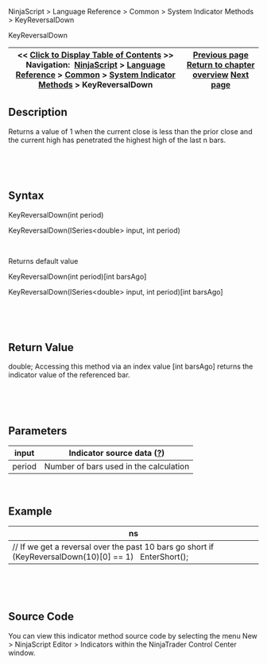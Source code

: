 ﻿


NinjaScript \> Language Reference \> Common \> System Indicator Methods \> KeyReversalDown






















KeyReversalDown







| \<\< [Click to Display Table of Contents](keyreversaldown.md) \>\> **Navigation:**     [NinjaScript](ninjascript.md) \> [Language Reference](language_reference_wip.md) \> [Common](common.md) \> [System Indicator Methods](indicators.md) \> KeyReversalDown | [Previous page](keltner_channel.md) [Return to chapter overview](indicators.md) [Next page](keyreversalup.md) |
| --- | --- |











## Description


Returns a value of 1 when the current close is less than the prior close and the current high has penetrated the highest high of the last n bars.


 


 


## Syntax


KeyReversalDown(int period)  

KeyReversalDown(ISeries\<double\> input, int period)


 


Returns default value  

KeyReversalDown(int period)\[int barsAgo]  

KeyReversalDown(ISeries\<double\> input, int period)\[int barsAgo]


 


 


## Return Value


double; Accessing this method via an index value \[int barsAgo] returns the indicator value of the referenced bar.


 


 


## Parameters




| input | Indicator source data ([?](valid_input_data_for_indicator.md)) |
| --- | --- |
| period | Number of bars used in the calculation |



 


## 


## Example




| ns |
| --- |
| // If we get a reversal over the past 10 bars go short if (KeyReversalDown(10)\[0] \=\= 1)    EnterShort(); |



 


 


## Source Code


You can view this indicator method source code by selecting the menu New \> NinjaScript Editor \> Indicators within the NinjaTrader Control Center window.








